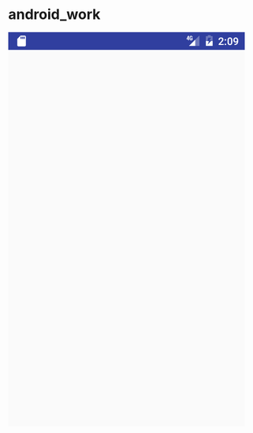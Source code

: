 # android_work

<img src="https://github.com/kangchoi/android_work1/blob/master/app/pics/device-2016-11-02-110633.png?raw=true" wdith=300 />
